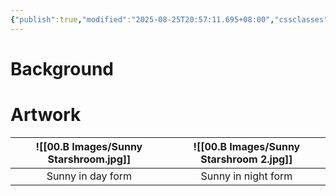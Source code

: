 ```yaml
---
{"publish":true,"modified":"2025-08-25T20:57:11.695+08:00","cssclasses":""}
---
```


# Background
# Artwork
| ![[00.B Images/Sunny Starshroom.jpg]] | ![[00.B Images/Sunny Starshroom 2.jpg]] |
| :-----------------------: | :-------------------------: |
|     Sunny in day form     |     Sunny in night form     |
